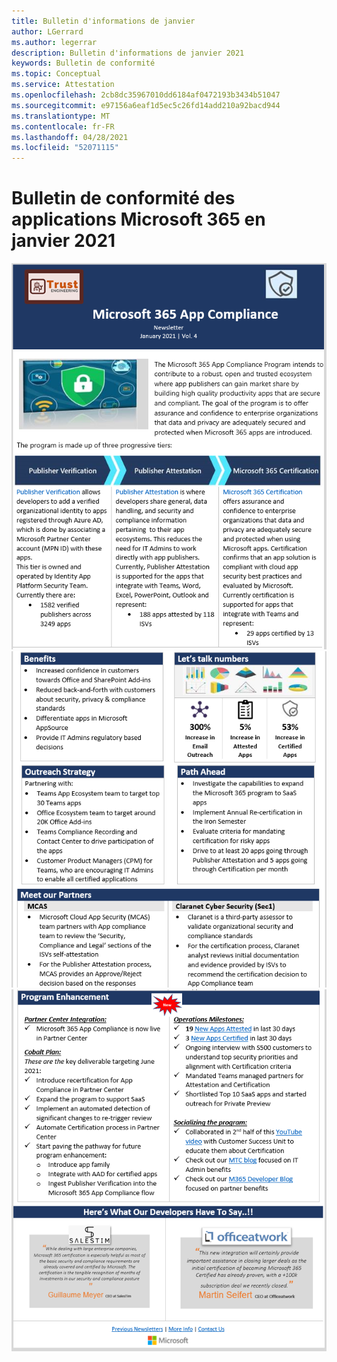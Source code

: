 ```yaml
---
title: Bulletin d'informations de janvier
author: LGerrard
ms.author: legerrar
description: Bulletin d'informations de janvier 2021
keywords: Bulletin de conformité
ms.topic: Conceptual
ms.service: Attestation
ms.openlocfilehash: 2cb8dc35967010dd6184af0472193b3434b51047
ms.sourcegitcommit: e97156a6eaf1d5ec5c26fd14add210a92bacd944
ms.translationtype: MT
ms.contentlocale: fr-FR
ms.lasthandoff: 04/28/2021
ms.locfileid: "52071115"
---
```

# <a name="january-2021-microsoft-365-app-compliance-newsletter"></a>Bulletin de conformité des applications Microsoft 365 en janvier 2021

![Alt text ](../media/Jan1.PNG)
 ![ Alt text Alt ](../media/Jan2.PNG)
 ![ text](../media/Jan3.PNG)
